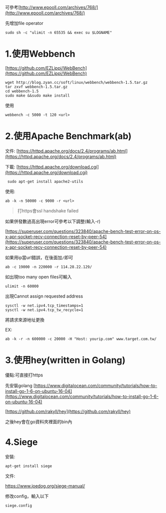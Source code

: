 可參考[http://www.epooll.com/archives/768/](http://www.epooll.com/archives/768/)

先增加file operator

```
sudo sh -c "ulimit -n 65535 && exec su $LOGNAME"
```

# 1.使用Webbench

[https://github.com/EZLippi/WebBench](https://github.com/EZLippi/WebBench)

```
wget http://blog.zyan.cc/soft/linux/webbench/webbench-1.5.tar.gz
tar zxvf webbench-1.5.tar.gz
cd webbench-1.5
sudo make &&sudo make install
```

使用

```
webbench -c 5000 -t 120 <url>
```

# 2.使用Apache Benchmark\(ab\)

文件: [https://httpd.apache.org/docs/2.4/programs/ab.html](https://httpd.apache.org/docs/2.4/programs/ab.html)

下載: [https://httpd.apache.org/download.cgi](https://httpd.apache.org/download.cgi)

```
 sudo apt-get install apache2-utils
```

使用:

```
ab -k -n 50000 -c 9000 -r <url>
```

> 打https會ssl handshake failed

如果併發數過高出現error可參考以下調整\(輸入-r\)

[https://superuser.com/questions/323840/apache-bench-test-error-on-os-x-apr-socket-recv-connection-reset-by-peer-54](https://superuser.com/questions/323840/apache-bench-test-error-on-os-x-apr-socket-recv-connection-reset-by-peer-54)

如果用ip當url錯誤，在後面加`/`即可

```
ab -c 19000 -n 220000 -r 114.28.22.129/
```

如出現too many open files可輸入

```
ulimit -n 60000
```

出現Cannot assign requested address

```
sysctl -w net.ipv4.tcp_timestamps=1  
sysctl -w net.ipv4.tcp_tw_recycle=1
```

將請求來源地址更換

EX:

```
ab -k -r -n 600000 -c 20000 -H "Host: yourip.com" www.target.com.tw/
```

# 3.使用hey\(written in Golang\)

優點:可直接打https

先安裝golang [https://www.digitalocean.com/community/tutorials/how-to-install-go-1-6-on-ubuntu-16-04](https://www.digitalocean.com/community/tutorials/how-to-install-go-1-6-on-ubuntu-16-04)

[https://github.com/rakyll/hey](https://github.com/rakyll/hey)

之後hey會在go資料夾裡面的bin內



# 4.Siege

安裝:

```
apt-get install siege
```

文件:

https://www.joedog.org/siege-manual/

修改config，輸入以下

```
siege.config
```





